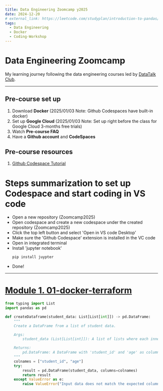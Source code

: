 ```yaml
---
title: Data Engineering Zoomcamp y2025 
date: 2024-12-20
# external_link: https://leetcode.com/studyplan/introduction-to-pandas/
tags:
  - Data Engineering
  - Docker
  - Coding-Workshop
---
```


# Data Engineering Zoomcamp

My learning journey following the data engineering courses led by [DataTalk Club](https://github.com/DataTalksClub/data-engineering-zoomcamp/tree/main).

---

## Pre-course set up

1. Download **Docker** (2025/01/03 Note: Github Codespaces have built-in docker)
2. Set up **Google Cloud** (2025/01/03 Note: Set up right before the class for Google Cloud 3-months free trials)
3. Watch **Pre-course FAQ**
4. Have a **Github account** and **CodeSpaces**

## Pre-course resources

1. [Github Codespace Tutorial](https://www.youtube.com/watch?v=XOSUt8Ih3zA&list=PL3MmuxUbc_hKihpnNQ9qtTmWYy26bPrSb&index=2)
# Steps summarization to set up Codespace and start coding in VS code
- Open a new repository (Zoomcamp2025)
- Open codespace and create a new codespace under the created repository (Zoomcamp2025)
- Click the top left button and select 'Open in VS code Desktop'
- Make sure the 'Github Codespace' extension is installed in the VC code
- Open in integrated terminal
- Install 'jupyter notebook'
  ```python
  pip install juypter
  
- Done!

---

# [Module 1. 01-docker-terraform](https://github.com/DataTalksClub/data-engineering-zoomcamp/tree/main/01-docker-terraform)
```python
from typing import List
import pandas as pd

def createDataframe(student_data: List[List[int]]) -> pd.DataFrame:
    """
    Create a DataFrame from a list of student data.

    Args:
        student_data (List[List[int]]): A list of lists where each inner list contains [student_id, age].

    Returns:
        pd.DataFrame: A DataFrame with 'student_id' and 'age' as columns.
    """
    colnames = ["student_id", "age"]
    try:
        result = pd.DataFrame(student_data, columns=colnames)
        return result
    except ValueError as e:
        raise ValueError("Input data does not match the expected column structure.") from e
